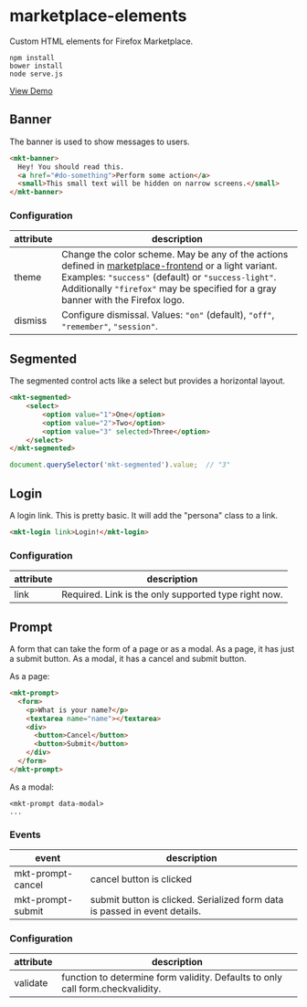 marketplace-elements
====================

Custom HTML elements for Firefox Marketplace.

    npm install
    bower install
    node serve.js

[View Demo](http://mozilla.github.io/marketplace-elements/)

Banner
------

The banner is used to show messages to users.

```html
<mkt-banner>
  Hey! You should read this.
  <a href="#do-something">Perform some action</a>
  <small>This small text will be hidden on narrow screens.</small>
</mkt-banner>
```

### Configuration


| attribute | description |
|-----------|-------------|
| theme     | Change the color scheme. May be any of the actions defined in [marketplace-frontend](https://github.com/mozilla/fireplace/blob/master/src/media/css/lib/colors.styl) or a light variant. Examples: `"success"` (default) or `"success-light"`. Additionally `"firefox"` may be specified for a gray banner with the Firefox logo. |
| dismiss   | Configure dismissal. Values: `"on"` (default), `"off"`, `"remember"`, `"session"`. |

Segmented
---------

The segmented control acts like a select but provides a horizontal layout.

```html
<mkt-segmented>
    <select>
        <option value="1">One</option>
        <option value="2">Two</option>
        <option value="3" selected>Three</option>
    </select>
</mkt-segmented>
```

```js
document.querySelector('mkt-segmented').value;  // "3"
```

Login
-----

A login link. This is pretty basic. It will add the "persona" class to a link.

```html
<mkt-login link>Login!</mkt-login>
```

### Configuration

| attribute | description |
|-----------|-------------|
| link      | Required. Link is the only supported type right now. |


Prompt
------

A form that can take the form of a page or as a modal. As a page, it
has just a submit button. As a modal, it has a cancel and submit button.

As a page:

```html
<mkt-prompt>
  <form>
    <p>What is your name?</p>
    <textarea name="name"></textarea>
    <div>
      <button>Cancel</button>
      <button>Submit</button>
    </div>
  </form>
</mkt-prompt>
```

As a modal:

```
<mkt-prompt data-modal>
...
```

### Events

| event             | description |
|-------------------|-------------|
| mkt-prompt-cancel | cancel button is clicked |
| mkt-prompt-submit | submit button is clicked. Serialized form data is passed in event details. |

### Configuration

| attribute | description |
|-----------|-------------|
| validate  | function to determine form validity. Defaults to only call form.checkvalidity. |

